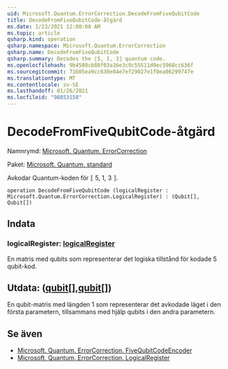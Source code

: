 ```yaml
---
uid: Microsoft.Quantum.ErrorCorrection.DecodeFromFiveQubitCode
title: DecodeFromFiveQubitCode-åtgärd
ms.date: 1/23/2021 12:00:00 AM
ms.topic: article
qsharp.kind: operation
qsharp.namespace: Microsoft.Quantum.ErrorCorrection
qsharp.name: DecodeFromFiveQubitCode
qsharp.summary: Decodes the ⟦5, 1, 3⟧ quantum code.
ms.openlocfilehash: 9b4580cb88f03a16e3c9c55511d0ec5968cc636f
ms.sourcegitcommit: 71605ea9cc630e84e7ef29027e1f0ea06299747e
ms.translationtype: MT
ms.contentlocale: sv-SE
ms.lasthandoff: 01/26/2021
ms.locfileid: "98853158"
---
```

# <a name="decodefromfivequbitcode-operation"></a>DecodeFromFiveQubitCode-åtgärd

Namnrymd: [Microsoft. Quantum. ErrorCorrection](xref:Microsoft.Quantum.ErrorCorrection)

Paket: [Microsoft. Quantum. standard](https://nuget.org/packages/Microsoft.Quantum.Standard)


Avkodar Quantum-koden för ⟦ 5, 1, 3 ⟧.

```qsharp
operation DecodeFromFiveQubitCode (logicalRegister : Microsoft.Quantum.ErrorCorrection.LogicalRegister) : (Qubit[], Qubit[])
```


## <a name="input"></a>Indata

### <a name="logicalregister--logicalregister"></a>logicalRegister: [logicalRegister](xref:Microsoft.Quantum.ErrorCorrection.LogicalRegister)

En matris med qubits som representerar det logiska tillstånd för kodade 5 qubit-kod.



## <a name="output--qubitqubit"></a>Utdata: ([qubit](xref:microsoft.quantum.lang-ref.qubit)[],[qubit](xref:microsoft.quantum.lang-ref.qubit)[])

En qubit-matris med längden 1 som representerar det avkodade läget i den första parametern, tillsammans med hjälp qubits i den andra parametern.

## <a name="see-also"></a>Se även

- [Microsoft. Quantum. ErrorCorrection. FiveQubitCodeEncoder](xref:Microsoft.Quantum.ErrorCorrection.FiveQubitCodeEncoder)
- [Microsoft. Quantum. ErrorCorrection. LogicalRegister](xref:Microsoft.Quantum.ErrorCorrection.LogicalRegister)